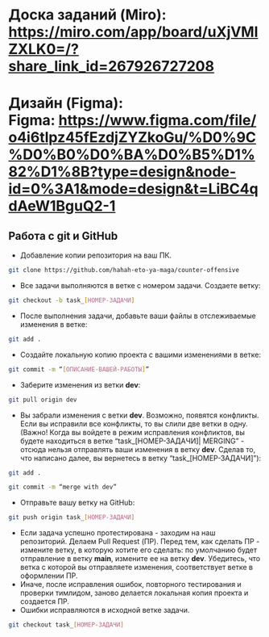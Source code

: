 # Доска заданий (Miro): https://miro.com/app/board/uXjVMlZXLK0=/?share_link_id=267926727208
# Дизайн (Figma): Figma: https://www.figma.com/file/o4i6tlpz45fEzdjZYZkoGu/%D0%9C%D0%B0%D0%BA%D0%B5%D1%82%D1%8B?type=design&node-id=0%3A1&mode=design&t=LiBC4qdAeW1BguQ2-1
## Работа с git и GitHub
+ Добавление копии репозитория на ваш ПК.
```bash
git clone https://github.com/hahah-eto-ya-maga/counter-offensive
```
+ Все задачи выполняются в ветке с номером задачи. Создаете ветку:
```bash
git checkout -b task_[НОМЕР-ЗАДАЧИ]
```
+ После выполнения задачи, добавьте ваши файлы в отслеживаемые изменения в ветке:
```bash
git add .
```
+ Создайте локальную копию проекта с вашими изменениями в ветке:
```bash
git commit -m “[ОПИСАНИЕ-ВАШЕЙ-РАБОТЫ]”
```
+ Заберите изменения из ветки **dev**:
```bash
git pull origin dev
```
+ Вы забрали изменения с ветки **dev**. Возможно, появятся конфликты. Если вы исправили все конфликты, то вы слили две ветки в одну. (Важно! Когда вы войдете в режим исправления конфликтов, вы будете находиться в ветке “task_[НОМЕР-ЗАДАЧИ]| MERGING” - отсюда нельзя отправлять ваши изменения в ветку **dev**. Сделав то, что написано далее, вы вернетесь в ветку “task_[НОМЕР-ЗАДАЧИ]”): 
```bash
git add .
```
```bash
git commit -m “merge with dev”
```
+ Отправьте вашу ветку на GitHub:
```bash
git push origin task_[НОМЕР-ЗАДАЧИ]
```
+ Если задача успешно протестирована - заходим на наш репозиторий. Делаем Pull Request (ПР). Перед тем, как сделать ПР - измените ветку, в которую хотите его сделать: по умолчанию будет отправление в ветку **main**, измените ее на ветку **dev**. Убедитесь, что ветка с которой вы отправляете изменения, соответствует ветке в оформлении ПР.
+ Иначе, после исправления ошибок, повторного тестирования и проверки тимлидом, заново делается локальная копия проекта и создается ПР.
+ Ошибки исправляются в исходной ветке задачи.
```bash
git checkout task_[НОМЕР-ЗАДАЧИ]
```